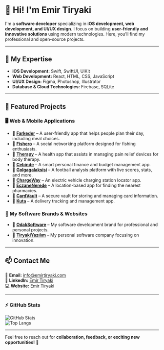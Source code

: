# 👋 Hi! I'm Emir Tiryaki  

I'm a **software developer** specializing in **iOS development, web development, and UI/UX design**. I focus on building **user-friendly and innovative solutions** using modern technologies. Here, you'll find my professional and open-source projects.  

---

## 🚀 My Expertise  
- **iOS Development:** Swift, SwiftUI, UIKit  
- **Web Development:** React, HTML, CSS, JavaScript  
- **UI/UX Design:** Figma, Photoshop, Illustrator  
- **Database & Cloud Technologies:** Firebase, SQLite  

---

## 🌟 Featured Projects  

### 🖥 **Web & Mobile Applications**  
- 🔹 **[Farkeder](https://emirtiryaki.com)** – A user-friendly app that helps people plan their day, including meal choices.  
- 🔹 **[Fishero](https://emirtiryaki.com)** – A social networking platform designed for fishing enthusiasts.  
- 🔹 **[Therapy](https://emirtiryaki.com)** – A health app that assists in managing pain relief devices for body therapy.  
- 🔹 **[Cebinde](https://emirtiryaki.com)** – A smart personal finance and budget management app.  
- 🔹 **[Golgagalaksisi](https://emirtiryaki.com)** – A football analysis platform with live scores, stats, and more.  
- 🔹 **[ChargeWay](https://emirtiryaki.com)** – An electric vehicle charging station locator app.  
- 🔹 **[EczaneNerede](https://emirtiryaki.com)** – A location-based app for finding the nearest pharmacies.  
- 🔹 **[CardVault](https://emirtiryaki.com)** – A secure vault for storing and managing card information.  
- 🔹 **[Kuta](https://emirtiryaki.com)** – A delivery tracking and management app.  

### 💼 **My Software Brands & Websites**  
- 🚀 **[OdakSoftware](https://odaksoftware.com)** – My software development brand for professional and personal projects.  
- 🔹 **[TiryakiYazılım](https://emirtiryaki.com)** – My personal software company focusing on innovation.  

---

## 📫 Contact Me  

📩 **Email:** [info@emirtiryaki.com](mailto:info@emirtiryaki.com)  
🔗 **LinkedIn:** [Emir Tiryaki](https://www.linkedin.com/in/emir-tiryaki-784b8118a/)  
💻 **Website:** [Emir Tiryaki](https://emirtiryaki.com)  


---

### ⚡ GitHub Stats  

![GitHub Stats](https://github-readme-stats.vercel.app/api?username=emirirr&show_icons=true&theme=radical)  
![Top Langs](https://github-readme-stats.vercel.app/api/top-langs/?username=emirirr&layout=compact&theme=radical)  

---

Feel free to reach out for **collaboration, feedback, or exciting new opportunities!** 🚀  
